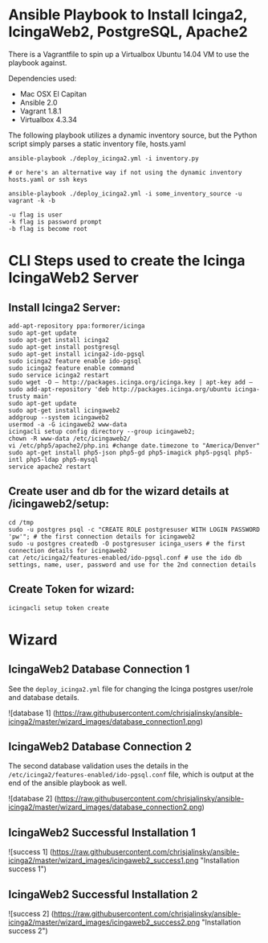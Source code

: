 Ansible Playbook to Install Icinga2, IcingaWeb2, PostgreSQL, Apache2
====================================================================

There is a Vagrantfile to spin up a Virtualbox Ubuntu 14.04 VM to use the playbook against.

Dependencies used:
* Mac OSX El Capitan
* Ansible 2.0
* Vagrant 1.8.1
* Virtualbox 4.3.34

The following playbook utilizes a dynamic inventory source, but the Python script simply parses a static inventory file, hosts.yaml
```
ansible-playbook ./deploy_icinga2.yml -i inventory.py

# or here's an alternative way if not using the dynamic inventory hosts.yaml or ssh keys

ansible-playbook ./deploy_icinga2.yml -i some_inventory_source -u vagrant -k -b

-u flag is user
-k flag is password prompt
-b flag is become root
```

CLI Steps used to create the Icinga IcingaWeb2 Server
=====================================================

Install Icinga2 Server:
-----------------------

```    
add-apt-repository ppa:formorer/icinga
sudo apt-get update
sudo apt-get install icinga2
sudo apt-get install postgresql
sudo apt-get install icinga2-ido-pgsql
sudo icinga2 feature enable ido-pgsql
sudo icinga2 feature enable command
sudo service icinga2 restart
sudo wget -O – http://packages.icinga.org/icinga.key | apt-key add –
sudo add-apt-repository 'deb http://packages.icinga.org/ubuntu icinga-trusty main'
sudo apt-get update
sudo apt-get install icingaweb2
addgroup --system icingaweb2
usermod -a -G icingaweb2 www-data
icingacli setup config directory --group icingaweb2;
chown -R www-data /etc/icingaweb2/
vi /etc/php5/apache2/php.ini #change date.timezone to "America/Denver"
sudo apt-get install php5-json php5-gd php5-imagick php5-pgsql php5-intl php5-ldap php5-mysql
service apache2 restart
```

Create user and db for the wizard details at <host>/icingaweb2/setup:
---------------------------------------------------------------------
```
cd /tmp
sudo -u postgres psql -c "CREATE ROLE postgresuser WITH LOGIN PASSWORD 'pw'"; # the first connection details for icingaweb2
sudo -u postgres createdb -O postgresuser icinga_users # the first connection details for icingaweb2
cat /etc/icinga2/features-enabled/ido-pgsql.conf # use the ido db settings, name, user, password and use for the 2nd connection details
```

Create Token for wizard:
------------------------
```
icingacli setup token create 
```

Wizard
======

IcingaWeb2 Database Connection 1
--------------------------------
See the ```deploy_icinga2.yml``` file for changing the Icinga postgres user/role and database details.


![database 1]
(https://raw.githubusercontent.com/chrisjalinsky/ansible-icinga2/master/wizard_images/database_connection1.png)


IcingaWeb2 Database Connection 2
--------------------------------
The second database validation uses the details in the ```/etc/icinga2/features-enabled/ido-pgsql.conf``` file, which is output at the end of the ansible playbook as well.


![database 2]
(https://raw.githubusercontent.com/chrisjalinsky/ansible-icinga2/master/wizard_images/database_connection2.png)

IcingaWeb2 Successful Installation 1
------------------------------------
![success 1]
(https://raw.githubusercontent.com/chrisjalinsky/ansible-icinga2/master/wizard_images/icingaweb2_success1.png "Installation success 1")


IcingaWeb2 Successful Installation 2
------------------------------------
![success 2]
(https://raw.githubusercontent.com/chrisjalinsky/ansible-icinga2/master/wizard_images/icingaweb2_success2.png "Installation success 2")
